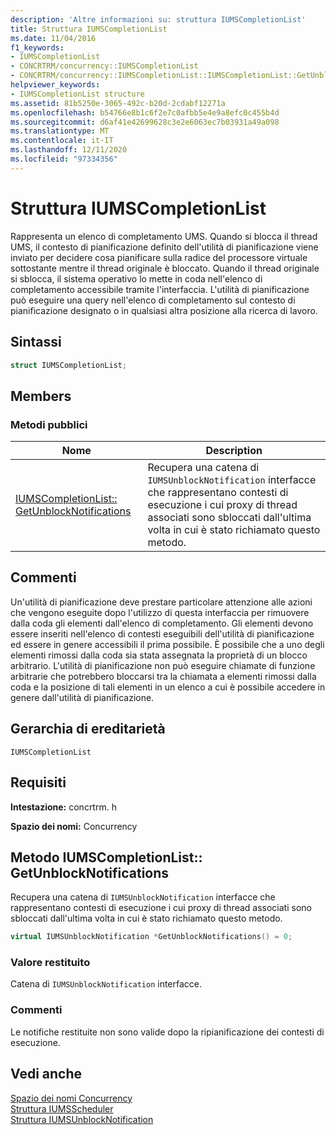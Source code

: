 ```yaml
---
description: 'Altre informazioni su: struttura IUMSCompletionList'
title: Struttura IUMSCompletionList
ms.date: 11/04/2016
f1_keywords:
- IUMSCompletionList
- CONCRTRM/concurrency::IUMSCompletionList
- CONCRTRM/concurrency::IUMSCompletionList::IUMSCompletionList::GetUnblockNotifications
helpviewer_keywords:
- IUMSCompletionList structure
ms.assetid: 81b5250e-3065-492c-b20d-2cdabf12271a
ms.openlocfilehash: b54766e8b1c6f2e7c0afbb5e4e9a8efc0c455b4d
ms.sourcegitcommit: d6af41e42699628c3e2e6063ec7b03931a49a098
ms.translationtype: MT
ms.contentlocale: it-IT
ms.lasthandoff: 12/11/2020
ms.locfileid: "97334356"
---
```

# <a name="iumscompletionlist-structure"></a>Struttura IUMSCompletionList

Rappresenta un elenco di completamento UMS. Quando si blocca il thread UMS, il contesto di pianificazione definito dell'utilità di pianificazione viene inviato per decidere cosa pianificare sulla radice del processore virtuale sottostante mentre il thread originale è bloccato. Quando il thread originale si sblocca, il sistema operativo lo mette in coda nell'elenco di completamento accessibile tramite l'interfaccia. L'utilità di pianificazione può eseguire una query nell'elenco di completamento sul contesto di pianificazione designato o in qualsiasi altra posizione alla ricerca di lavoro.

## <a name="syntax"></a>Sintassi

```cpp
struct IUMSCompletionList;
```

## <a name="members"></a>Members

### <a name="public-methods"></a>Metodi pubblici

|Nome|Description|
|----------|-----------------|
|[IUMSCompletionList:: GetUnblockNotifications](#getunblocknotifications)|Recupera una catena di `IUMSUnblockNotification` interfacce che rappresentano contesti di esecuzione i cui proxy di thread associati sono sbloccati dall'ultima volta in cui è stato richiamato questo metodo.|

## <a name="remarks"></a>Commenti

Un'utilità di pianificazione deve prestare particolare attenzione alle azioni che vengono eseguite dopo l'utilizzo di questa interfaccia per rimuovere dalla coda gli elementi dall'elenco di completamento. Gli elementi devono essere inseriti nell'elenco di contesti eseguibili dell'utilità di pianificazione ed essere in genere accessibili il prima possibile. È possibile che a uno degli elementi rimossi dalla coda sia stata assegnata la proprietà di un blocco arbitrario. L'utilità di pianificazione non può eseguire chiamate di funzione arbitrarie che potrebbero bloccarsi tra la chiamata a elementi rimossi dalla coda e la posizione di tali elementi in un elenco a cui è possibile accedere in genere dall'utilità di pianificazione.

## <a name="inheritance-hierarchy"></a>Gerarchia di ereditarietà

`IUMSCompletionList`

## <a name="requirements"></a>Requisiti

**Intestazione:** concrtrm. h

**Spazio dei nomi:** Concurrency

## <a name="iumscompletionlistgetunblocknotifications-method"></a><a name="getunblocknotifications"></a> Metodo IUMSCompletionList:: GetUnblockNotifications

Recupera una catena di `IUMSUnblockNotification` interfacce che rappresentano contesti di esecuzione i cui proxy di thread associati sono sbloccati dall'ultima volta in cui è stato richiamato questo metodo.

```cpp
virtual IUMSUnblockNotification *GetUnblockNotifications() = 0;
```

### <a name="return-value"></a>Valore restituito

Catena di `IUMSUnblockNotification` interfacce.

### <a name="remarks"></a>Commenti

Le notifiche restituite non sono valide dopo la ripianificazione dei contesti di esecuzione.

## <a name="see-also"></a>Vedi anche

[Spazio dei nomi Concurrency](concurrency-namespace.md)<br/>
[Struttura IUMSScheduler](iumsscheduler-structure.md)<br/>
[Struttura IUMSUnblockNotification](iumsunblocknotification-structure.md)
